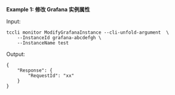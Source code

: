 **Example 1: 修改 Grafana 实例属性**



Input: 

```
tccli monitor ModifyGrafanaInstance --cli-unfold-argument  \
    --InstanceId grafana-abcdefgh \
    --InstanceName test
```

Output: 
```
{
    "Response": {
        "RequestId": "xx"
    }
}
```

